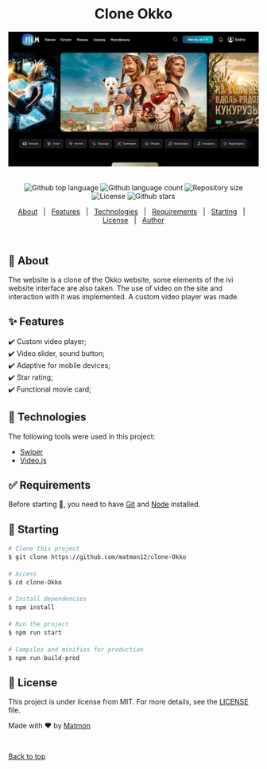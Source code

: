 <h1 align="center">Clone Okko</h1>
<div align="center" id="top">
<img src="./src/img/screen.png" alt="logo" >
</div>
&#xa0;


<p align="center">
  <img alt="Github top language" src="https://img.shields.io/github/languages/top/matmon12/clone-Okko?color=903db1">

  <img alt="Github language count" src="https://img.shields.io/github/languages/count/matmon12/clone-Okko?color=d36449">

  <img alt="Repository size" src="https://img.shields.io/github/repo-size/matmon12/clone-Okko?color=4cc71e">

  <img alt="License" src="https://img.shields.io/github/license/matmon12/clone-Okko?color=56BEB8">

  <img alt="Github stars" src="https://img.shields.io/github/stars/matmon12/clone-Okko?color=56BEB8" />
</p>


<p align="center">
  <a href="#dart-about">About</a> &#xa0; | &#xa0; 
  <a href="#sparkles-features">Features</a> &#xa0; | &#xa0;
  <a href="#rocket-technologies">Technologies</a> &#xa0; | &#xa0;
  <a href="#white_check_mark-requirements">Requirements</a> &#xa0; | &#xa0;
  <a href="#checkered_flag-starting">Starting</a> &#xa0; | &#xa0;
  <a href="#memo-license">License</a> &#xa0; | &#xa0;
  <a href="https://github.com/matmon12" target="_blank">Author</a>
</p>

<br>

## :dart: About

The website is a clone of the Okko website, some elements of the ivi website interface are also taken. The use of video on the site and interaction with it was implemented. A custom video player was made.

## :sparkles: Features

:heavy_check_mark: Custom video player;\
:heavy_check_mark: Video slider, sound button;\
:heavy_check_mark: Adaptive for mobile devices;\
:heavy_check_mark: Star rating;\
:heavy_check_mark: Functional movie card;

## :rocket: Technologies

The following tools were used in this project:

- [Swiper](https://swiperjs.com/)
- [Video.js](https://videojs.com/)

## :white_check_mark: Requirements

Before starting :checkered_flag:, you need to have [Git](https://git-scm.com) and [Node](https://nodejs.org/en/) installed.

## :checkered_flag: Starting

```bash
# Clone this project
$ git clone https://github.com/matmon12/clone-Okko

# Access
$ cd clone-Okko

# Install dependencies
$ npm install

# Run the project
$ npm run start

# Compiles and minifies for production
$ npm run build-prod
```

## :memo: License

This project is under license from MIT. For more details, see the [LICENSE](LICENSE) file.

Made with :heart: by <a href="https://github.com/matmon12" target="_blank">Matmon</a>

&#xa0;

<a href="#top">Back to top</a>
